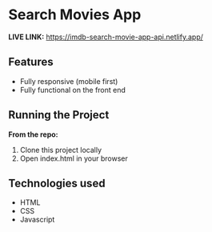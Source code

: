 # Search Movies App

**LIVE LINK:** https://imdb-search-movie-app-api.netlify.app/
## Features
* Fully responsive (mobile first)
* Fully functional on the front end

## Running the Project
**From the repo:**
1. Clone this project locally
2. Open index.html in your browser

## Technologies used 
* HTML
* CSS
* Javascript
